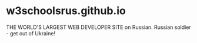 # w3schoolsrus.github.io
THE WORLD'S LARGEST WEB DEVELOPER SITE on Russian.
Russian soldier - get out of Ukraine! 
